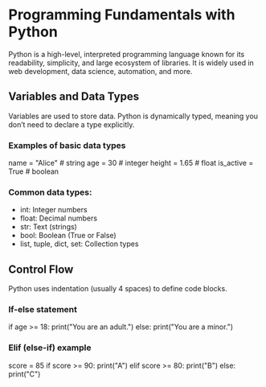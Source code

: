 # Programming Fundamentals with Python

Python is a high-level, interpreted programming language known for its readability, simplicity, and large ecosystem of libraries. It is widely used in web development, data science, automation, and more.


## Variables and Data Types

Variables are used to store data. Python is dynamically typed, meaning you don’t need to declare a type explicitly.


### Examples of basic data types
name = "Alice"       # string
age = 30             # integer
height = 1.65        # float
is_active = True     # boolean


### Common data types:
- int: Integer numbers
- float: Decimal numbers
- str: Text (strings)
- bool: Boolean (True or False)
- list, tuple, dict, set: Collection types


## Control Flow

Python uses indentation (usually 4 spaces) to define code blocks.

### If-else statement
if age >= 18:
    print("You are an adult.")
else:
    print("You are a minor.")

### Elif (else-if) example
score = 85
if score >= 90:
    print("A")
elif score >= 80:
    print("B")
else:
    print("C")
